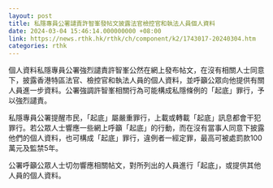 ```yaml
---
layout: post
title: 私隱專員公署譴責許智峯發帖文披露法官檢控官和執法人員個人資料
date: 2024-03-04 15:46:14.000000000 +08:00
link: https://news.rthk.hk/rthk/ch/component/k2/1743017-20240304.htm
categories: rthk
---
```


個人資料私隱專員公署強烈譴責許智峯公然在網上發布帖文，在沒有相關人士同意下，披露香港特區法官、檢控官和執法人員的個人資料，並呼籲公眾向他提供有關人員進一步資料。公署強調許智峯相關行為可能構成私隱條例的「起底」罪行，予以強烈譴責。
 
私隱專員公署提醒市民，「起底」屬嚴重罪行，上載或轉載「起底」訊息都會干犯罪行。若公眾人士響應一些網上呼籲「起底」的行動，而在沒有當事人同意下披露他們的個人資料，也可構成「起底」罪行，違例者一經定罪，最高可被處罰款100萬元及監禁5年。

公署呼籲公眾人士切勿響應相關帖文，對所列出的人員進行「起底」，或提供其他人員的個人資料。
